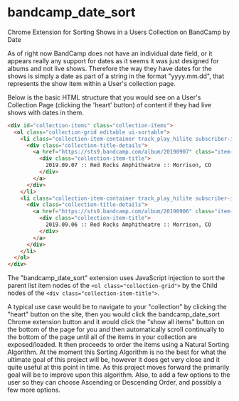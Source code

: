 # bandcamp_date_sort
Chrome Extension for Sorting Shows in a Users Collection on BandCamp by Date

As of right now BandCamp does not have an individual date field, or it appears really any support for dates as it seems it was just designed for albums and not live shows.  Therefore the way they have dates for the shows is simply a date as part of a string in the format "yyyy.mm.dd", that represents the show item within a User's collection page.

Below is the basic HTML structure that you would see on a User's Collection Page (clicking the 'heart' button) of content if they had live shows with dates in them.

```html
<div id="collection-items" class="collection-items">
  <ol class="collection-grid editable ui-sortable">
    <li class="collection-item-container track_play_hilite subscriber-item initial-batch  active editing">
      <div class="collection-title-details">
        <a href="https://sts9.bandcamp.com/album/20190907" class="item-link">
          <div class="collection-item-title">
            2019.09.07 :: Red Rocks Amphitheatre :: Morrison, CO
          </div>
        </a>
      </div>
    </li>
    <li class="collection-item-container track_play_hilite subscriber-item initial-batch  active editing">
      <div class="collection-title-details">
        <a href="https://sts9.bandcamp.com/album/20190906" class="item-link">
          <div class="collection-item-title">
            2019.09.06 :: Red Rocks Amphitheatre :: Morrison, CO
          </div>
        </a>
      </div>
    </li>
  </ol>
</div>
```

The "bandcamp_date_sort" extension uses JavaScript injection to sort the parent list item nodes of the ```<ol class="collection-grid">``` by the Child nodes of the ```<div class="collection-item-title">```.

A typical use case would be to navigate to your "collection" by clicking the "heart" button on the site, then you would click the bandcamp_date_sort Chrome extension button and it would click the "show all items" button on the bottom of the page for you and then automatically scroll continually to the bottom of the page until all of the items in your collection are exposed/loaded. It then proceeds to order the items using a Natural Sorting Algorithm. At the moment this Sorting Algorithm is no the best for what the ultimate goal of this project will be, however it does get very close and it quite useful at this point in time. As this project moves forward the primarily goal will be to improve upon this algorithm.  Also, to add a few options to the user so they can choose Ascending or Descending Order, and possibly a few more options.

